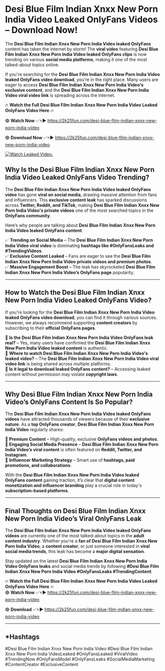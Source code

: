 # Desi Blue Film Indian Xnxx New Porn India Video Leaked OnlyFans Videos – Download Now!

The **Desi Blue Film Indian Xnxx New Porn India Video leaked OnlyFans** content has taken the internet by storm! The **viral video** featuring **Desi Blue Film Indian Xnxx New Porn India Video leaked OnlyFans clips** is now trending on various **social media platforms**, making it one of the most talked-about topics online.  

If you're searching for the **Desi Blue Film Indian Xnxx New Porn India Video leaked OnlyFans video download**, you’re in the right place. Many users are eager to access **Desi Blue Film Indian Xnxx New Porn India Video's exclusive content**, and the **Desi Blue Film Indian Xnxx New Porn India Video viral video link** is spreading across the internet.  

🔥 **Watch the Full Desi Blue Film Indian Xnxx New Porn India Video Leaked OnlyFans Video Here** 🔥  

🟢 **Watch Now** ✅=► https://2k25fun.com/desi-blue-film-indian-xnxx-new-porn-india-video

🟢 **Download Now** ✅=► https://2k25fun.com/desi-blue-film-indian-xnxx-new-porn-india-video

[![Watch Leaked Video.](https://miro.medium.com/v2/resize:fit:828/format:webp/1*cilzJN44JGOrTw9NJCrNHA.gif "Watch Leaked Video")](https://2k25fun.com/desi-blue-film-indian-xnxx-new-porn-india-video)

## **Why Is the Desi Blue Film Indian Xnxx New Porn India Video Leaked OnlyFans Video Trending?**  

The **Desi Blue Film Indian Xnxx New Porn India Video leaked OnlyFans video** has gone **viral on social media**, drawing massive attention from fans and influencers. This **exclusive content leak** has sparked discussions across **Twitter, Reddit, and TikTok**, making **Desi Blue Film Indian Xnxx New Porn India Video's private videos** one of the most searched topics in the **OnlyFans community**.  

Here’s why people are talking about **Desi Blue Film Indian Xnxx New Porn India Video leaked OnlyFans content**:  

✅ **Trending on Social Media** – The **Desi Blue Film Indian Xnxx New Porn India Video viral video** is dominating **hashtags like #OnlyFansLeaks and #TrendingVideos**.  
✅ **Exclusive Content Leaked** – Fans are eager to see the **Desi Blue Film Indian Xnxx New Porn India Video private videos and premium photos**.  
✅ **Massive Engagement Boost** – The leak has skyrocketed **Desi Blue Film Indian Xnxx New Porn India Video’s OnlyFans page** popularity.  

---

## **How to Watch the Desi Blue Film Indian Xnxx New Porn India Video Leaked OnlyFans Video?**  

If you're looking for the **Desi Blue Film Indian Xnxx New Porn India Video leaked OnlyFans video download**, you can find it through various sources. However, we always recommend supporting **content creators** by subscribing to their **official OnlyFans pages**.  

🔹 **Is the Desi Blue Film Indian Xnxx New Porn India Video OnlyFans leak real?** – Yes, many users have confirmed the **Desi Blue Film Indian Xnxx New Porn India Video leaked content** is authentic.  
🔹 **Where to watch Desi Blue Film Indian Xnxx New Porn India Video's leaked video?** – The **Desi Blue Film Indian Xnxx New Porn India Video viral video link** is being shared across multiple platforms.  
🔹 **Is it legal to download leaked OnlyFans content?** – Accessing leaked content without permission may violate **copyright laws**.  

---

## **Why Desi Blue Film Indian Xnxx New Porn India Video’s OnlyFans Content Is So Popular?**  

The **Desi Blue Film Indian Xnxx New Porn India Video leaked OnlyFans videos** have attracted thousands of viewers because of their **exclusive nature**. As a **top OnlyFans creator**, **Desi Blue Film Indian Xnxx New Porn India Video** regularly shares:  

📌 **Premium Content** – High-quality, exclusive **OnlyFans videos and photos**.  
📌 **Engaging Social Media Presence** – **Desi Blue Film Indian Xnxx New Porn India Video’s viral content** is often featured on **Reddit, Twitter, and Instagram**.  
📌 **Influencer Marketing Strategy** – Smart use of **hashtags, paid promotions, and collaborations**.  

With the **Desi Blue Film Indian Xnxx New Porn India Video leaked OnlyFans content** gaining traction, it’s clear that **digital content monetization and influencer branding** play a crucial role in today's **subscription-based platforms**.  

---

## **Final Thoughts on Desi Blue Film Indian Xnxx New Porn India Video’s Viral OnlyFans Leak**  

The **Desi Blue Film Indian Xnxx New Porn India Video leaked OnlyFans videos** are currently one of the most talked-about topics in the **adult content industry**. Whether you're a **fan of Desi Blue Film Indian Xnxx New Porn India Video**, a **content creator**, or just someone interested in **viral social media trends**, this leak has become a **major digital sensation**.  

Stay updated on the latest **Desi Blue Film Indian Xnxx New Porn India Video OnlyFans leaks** and social media trends by following **#Desi Blue Film Indian Xnxx New Porn India Video #OnlyFansLeaks #TrendingContent**.  

🔥 **Watch the Full Desi Blue Film Indian Xnxx New Porn India Video Leaked OnlyFans Video Here** 🔥  
🟢 **Watch Now** ✅=► https://2k25fun.com/desi-blue-film-indian-xnxx-new-porn-india-video

🟢 **Download** ✅=► https://2k25fun.com/desi-blue-film-indian-xnxx-new-porn-india-video

---

## *Hashtags
#Desi Blue Film Indian Xnxx New Porn India Video #Desi Blue Film Indian Xnxx New Porn India VideoLeaked #OnlyFansLeaked #ViralVideo #TrendingNow #OnlyFansModel #OnlyFansLeaks #SocialMediaMarketing #ContentCreator #ExclusiveContent  